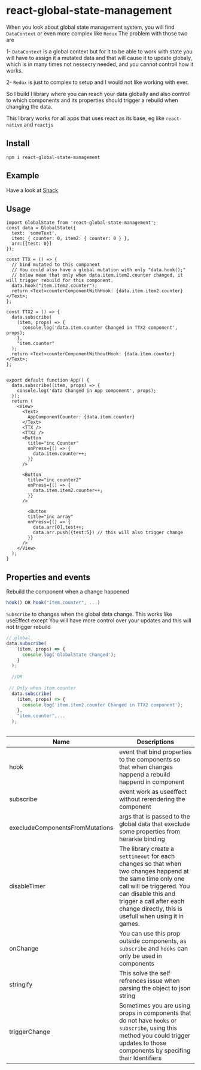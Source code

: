 # react-global-state-management
When you look about global state management system, you will find `DataContext` or even more complex like `Redux`
The problem with those two are 

1- `DataContext` is a global context but for it to be able to work with state you will have to assign it a mutated data and that will cause it to update globaly, which is in many times not nessecry needed, and you cannot controll how it works.

2- `Redux` is just to complex to setup and I would not like working with ever.

So I build I library where you can reach your data globally and also controll to which components and its properties should trigger a rebuild when changing the data.

This library works for all apps that uses react as its base, eg like `react-native` and `reactjs`

## Install
`npm i react-global-state-management`

## Example 
Have a look at [Snack](https://snack.expo.dev/@alentoma/globalstate)

## Usage
```tsx
import GlobalState from 'react-global-state-management';
const data = GlobalState({
  text: 'someText',
  item: { counter: 0, item2: { counter: 0 } },
  arr:[{test: 0}]
});

const TTX = () => {
  // bind mutated to this component 
  // You could also have a global mutation with only "data.hook();"
  // below mean that only when data.item.item2.counter changed, it will trigger rebuild for this component.
  data.hook("item.item2.counter"); 
  return <Text>counterComponentWithHook: {data.item.item2.counter}</Text>;
};

const TTX2 = () => {
  data.subscribe(
    (item, props) => {
      console.log('data.item.counter Changed in TTX2 component', props);
    },
    "item.counter"
  );
  return <Text>counterComponentWithoutHook: {data.item.counter}</Text>;
};


export default function App() {
  data.subscribe((item, props) => {
    console.log('data Changed in App component', props);
  });
  return (
    <View>
      <Text>
        AppComponentCounter: {data.item.counter}
      </Text>
      <TTX />
      <TTX2 />
      <Button
        title="inc Counter"
        onPress={() => {
          data.item.counter++;
        }}
      />

      <Button
        title="inc counter2"
        onPress={() => {
          data.item.item2.counter++;
        }}
      />

        <Button
        title="inc array"
        onPress={() => {
          data.arr[0].test++;
          data.arr.push({test:5}) // this will also trigger change
        }}
      />
    </View>
  );
}

```

## Properties and events
Rebuild the component when a change happened
```js
hook() OR hook("item.counter", ...)
```

`Subscribe` to changes when the global data change. This works like useEffect except You will have more control over your updates and this will not trigger rebuild
```js
// global
data.subscribe(
    (item, props) => {
      console.log('GlobalState Changed');
    }
  ); 
  
  //OR
  
 // Only when item.counter
  data.subscribe(
    (item, props) => {
      console.log('item.item2.counter Changed in TTX2 component');
    },
    "item.counter",...
  );  
  
  ```
  
| Name  | Descriptions |
| ------------- | ------------- |
| hook  | event that bind properties to the components so that when changes happend a rebuild happend in component  |
| subscribe  | event work as useeffect without rerendering the component  |
| execludeComponentsFromMutations  | args that is passed to the global data that execlude some properties from herarkie binding|
| disableTimer  | The library create a `settimeout` for each changes so that when two changes happend at the same time only one call will be triggered. You can disable this and trigger a call after each change directly, this is usefull when using it in games.  |
| onChange  | You can use this prop outside components, as `subscribe` and `hooks` can only be used in components  |
| stringify  | This solve the self refrences issue when parsing the object to json string  |
| triggerChange  | Sometimes you are using props in components that do not have `hooks` or `subscribe`, using this method you could trigger updates to those components by specifing thair Identifiers|

